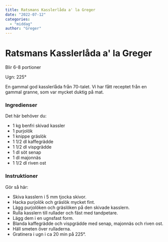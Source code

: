 ```yaml
---
title: Ratsmans Kasslerlåda a' la Greger
date: "2022-07-12"
categories:
  - "middag"
author: "Greger"
---
```


# Ratsmans Kasslerlåda a' la Greger

Blir 6-8 portioner

Ugn: 225&#176;

En gammal god kasslerlåda från 70-talet. Vi har fått receptet från en gammal granne, som var mycket duktig på mat.

### Ingredienser

Det här behöver du:

- 1 kg benfri skivad kassler
- 1 purjolök
- 1 knippe gräslök
- 1 1/2 dl kaffegrädde
- 1 1/2 dl vispgrädde
- 1 dl söt senap
- 1 dl majonnäs
- 1 1/2 dl riven ost

### Instruktioner

Gör så här:

- Skiva kasslern i 5 mm tjocka skivor.
- Hacka purjolök och gräslök mycket fint.
- Lägg purjolöken och gräslöken på den skivade kasslern.
- Rulla kasslern till rullader och fäst med tandpetare.
- Lägg dem i en ugnsfast form.
- Blanda kaffegrädde och vispgrädde med senap, majonnäs och riven ost.
- Häll smeten över rulladerna.
- Gratinera i ugn i ca 20 min på 225&#176;.
